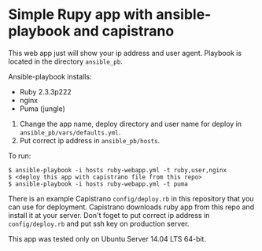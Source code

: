# Simple Rupy app with ansible-playbook and capistrano 
This web app just will show your ip address and user agent.
Playbook is located in the directory `ansible_pb`. 

Ansible-playbook installs:

- Ruby 2.3.3p222   
- nginx
- Puma (jungle)

1. Change the app name, deploy directory and user name for deploy in <code>ansible_pb/vars/defaults.yml</code>.
2. Put correct ip address in `ansible_pb/hosts`.

To run:

    $ ansible-playbook -i hosts ruby-webapp.yml -t ruby,user,nginx
    $ <deploy this app with capistrano file from this repo>
    $ ansible-playbook -i hosts ruby-webapp.yml -t puma

There is an example Capistrano `config/deploy.rb` in this repository that you can use for deployment.
Capistrano downloads ruby app from this repo and install it at your server. Don't foget to put correct ip address in `config/deploy.rb` and put ssh key on production server.

This app was tested only on Ubuntu Server 14.04 LTS 64-bit.
